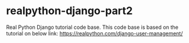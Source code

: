 # realpython-django-part2
Real Python Django tutorial code base.
This code base is based on the tutorial on below link:
https://realpython.com/django-user-management/
